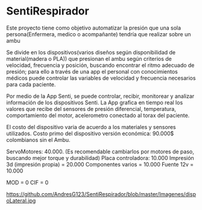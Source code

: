 # SentiRespirador

Este proyecto tiene como objetivo automatizar la presión que una sola persona(Enfermera, medico o acompañante) tendría que realizar sobre un ambu

Se divide en los dispositivos(varios diseños según disponibilidad de material(madera o PLA)) que presionan el ambu según criterios de velocidad,
frecuencia y posición, buscando encontrar el ritmo adecuado de presión; para ello a través de una app el personal con 
conocimientos médicos puede controlar las variables de velocidad y frecuencia necesarios para cada paciente.

Por medio de la App Senti, se puede controlar, recibir, monitorear y analizar información de los dispositivos Senti. 
La App grafica en tiempo real los valores que recibe del sensores de presión diferencial, temperatura, comportamiento del motor, acelerometro
conectado al torax del paciente.

El costo del dispositivo varia de acuerdo a los materiales y sensores utilizados.
Costo primo del dispositivo versión económica: 90.000$ colombianos sin el Ambu.

ServoMotores: 40.000. (Es recomendable cambiarlos por motores de paso, buscando mejor torque y durabilidad)
Placa controladora: 10.000
Impresión 3d (impresión propia) = 20.000
Componentes varios = 10.000
Fuente 12v = 10.000

MOD = 0
CIF = 0

https://github.com/AndresG123/SentiRespirador/blob/master/Imagenes/dispoLateral.jpg







